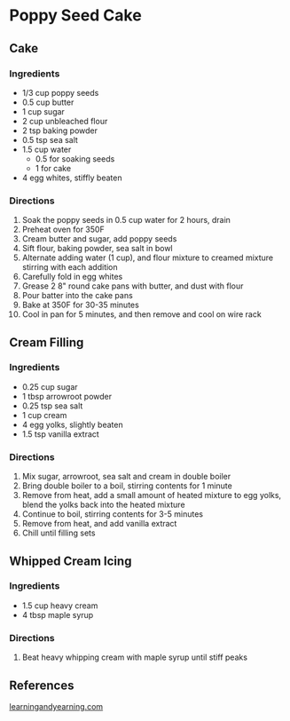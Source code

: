 # Poppy Seed Cake

## Cake

### Ingredients

* 1/3 cup poppy seeds
* 0.5 cup butter
* 1 cup sugar
* 2 cup unbleached flour
* 2 tsp baking powder
* 0.5 tsp sea salt
* 1.5 cup water
  * 0.5 for soaking seeds
  * 1 for cake
* 4 egg whites, stiffly beaten

### Directions

1. Soak the poppy seeds in 0.5 cup water for 2 hours, drain
2. Preheat oven for 350F
3. Cream butter and sugar, add poppy seeds
4. Sift flour, baking powder, sea salt in bowl
5. Alternate adding water (1 cup), and flour mixture to creamed mixture stirring with each addition
6. Carefully fold in egg whites
7. Grease 2 8" round cake pans with butter, and dust with flour
8. Pour batter into the cake pans
9. Bake at 350F for 30-35 minutes
10. Cool in pan for 5 minutes, and then remove and cool on wire rack

## Cream Filling

### Ingredients

* 0.25 cup sugar
* 1 tbsp arrowroot powder
* 0.25 tsp sea salt
* 1 cup cream
* 4 egg yolks, slightly beaten
* 1.5 tsp vanilla extract

### Directions

1. Mix sugar, arrowroot, sea salt and cream in double boiler
2. Bring double boiler to a boil, stirring contents for 1 minute
3. Remove from heat, add a small amount of heated mixture to egg yolks, blend the yolks back into the heated mixture
4. Continue to boil, stirring contents for 3-5 minutes
5. Remove from heat, and add vanilla extract
6. Chill until filling sets

## Whipped Cream Icing

### Ingredients

* 1.5 cup heavy cream
* 4 tbsp maple syrup

### Directions

1. Beat heavy whipping cream with maple syrup until stiff peaks

## References

[learningandyearning.com](https://learningandyearning.com/poppy-seed-cake/)
